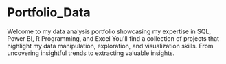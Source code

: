 # Portfolio_Data
Welcome to my data analysis portfolio showcasing my expertise in SQL, Power BI, R Programming, and Excel You'll  find a collection of projects that highlight my data manipulation, exploration, and visualization skills. From uncovering insightful trends to extracting valuable insights.
